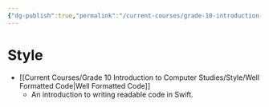 ```yaml
---
{"dg-publish":true,"permalink":"/current-courses/grade-10-introduction-to-computer-studies/style/introduction/"}
---
```


# Style
* [[Current Courses/Grade 10 Introduction to Computer Studies/Style/Well Formatted Code|Well Formatted Code]]
	* An introduction to writing readable code in Swift.